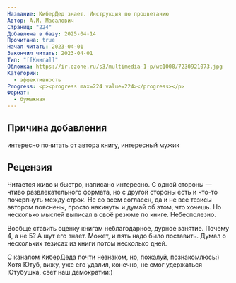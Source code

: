 ```yaml
---
Название: КиберДед знает. Инструкция по процветанию
Автор: А.И. Масалович
Страниц: "224"
Добавлена в базу: 2025-04-14
Прочитана: true
Начал читать: 2023-04-01
Закончил читать: 2023-04-01
Тип: "[[Книга]]"
Обложка: https://ir.ozone.ru/s3/multimedia-1-p/wc1000/7230921073.jpg
Категории:
  - эффективность
Progress: <p><progress max=224 value=224></progress></p>
Формат:
  - бумажная
---
```

## Причина добавления

интересно почитать от автора книгу, интересный мужик
## Рецензия

Читается живо и быстро, написано интересно. С одной стороны — чтиво развлекательного формата, но с другой стороны есть и что-то почерпнуть между строк. Не со всем согласен, да и не все тезисы автором пояснены, просто накинуты и думай об этом, что хочешь. Но несколько мыслей выписал в своё резюме по книге. Небесполезно.

Вообще ставить оценку книгам неблагодарное, дурное занятие. Почему 4, а не 5? А шут его знает. Может, и пять надо было поставить. Думал о нескольких тезисах из книги потом несколько дней.

С каналом КиберДеда почти незнаком, но, пожалуй, познакомлюсь:) Хотя Ютуб, вижу, уже его удалил, конечно, не смог удержаться Ютубушка, свет наш демократии:)  